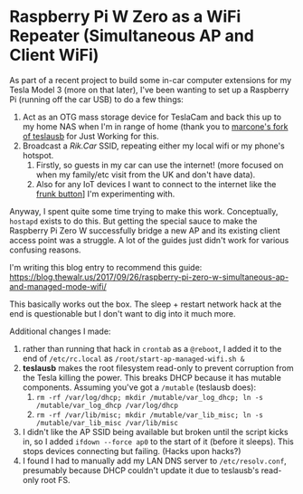 # Raspberry Pi W Zero as a WiFi Repeater (Simultaneous AP and Client WiFi)

As part of a recent project to build some in-car computer extensions for my Tesla Model 3 (more on that later), I've
been wanting to set up a Raspberry Pi (running off the car USB) to do a few things:
  1. Act as an OTG mass storage device for TeslaCam and back this up to my home NAS when I'm in range of home 
     (thank you to [marcone's fork of teslausb](https://github.com/marcone/teslausb) for Just Working for this.
  1. Broadcast a *Rik.Car* SSID, repeating either my local wifi or my phone's hotspot.
     1. Firstly, so guests in my car can use the internet! (more focused on when my family/etc visit from the UK and 
        don't have data).
     1. Also for any IoT devices I want to connect to the internet like the 
        [frunk button](https://github.com/rikbrown/tesla-frunk-button)] I'm experimenting with.
        
Anyway, I spent quite some time trying to make this work. Conceptually, `hostapd` exists to do this. But getting the
special sauce to make the Raspberry Pi Zero W successfully bridge a new AP and its existing client access point was
a struggle. A lot of the guides just didn't work for various confusing reasons.

I'm writing this blog entry to recommend this guide:
https://blog.thewalr.us/2017/09/26/raspberry-pi-zero-w-simultaneous-ap-and-managed-mode-wifi/

This basically works out the box. The sleep + restart network hack at the end is questionable but I don't want to
dig into it much more.

Additional changes I made:
1. rather than running that hack in `crontab` as a `@reboot`, I added it to the end of `/etc/rc.local` as
  `/root/start-ap-managed-wifi.sh &`
1. **teslausb** makes the root filesystem read-only to prevent corruption from the Tesla killing the power. This breaks
  DHCP because it has mutable components. Assuming you've got a `/mutable` (teslausb does):
    1. `rm -rf /var/log/dhcp; mkdir /mutable/var_log_dhcp; ln -s /mutable/var_log_dhcp /var/log/dhcp`
    1. `rm -rf /var/lib/misc; mkdir /mutable/var_lib_misc; ln -s /mutable/var_lib_misc /var/lib/misc` 
1. I didn't like the AP SSID being available but broken until the script kicks in, so I added `ifdown --force ap0` to the    start of it (before it sleeps). This stops devices connecting but failing. (Hacks upon hacks?)
1. I found I had to manually add my LAN DNS server to `/etc/resolv.conf`, presumably because DHCP couldn't update it due to teslausb's read-only root FS.
